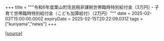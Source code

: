 +++
title = """令和6年度栗山町住民税非課税世帯臨時特別給付金（3万円）・子育て世帯臨時特別給付金（こども加算給付）（2万円）"""
date = 2025-02-03T15:00:00.000Z
expiryDate = 2025-02-15T20:22:09.031Z
tags = ["kuriyama","news"]
+++


[[source]](https://www.town.kuriyama.hokkaido.jp/soshiki/39/30177.html)
